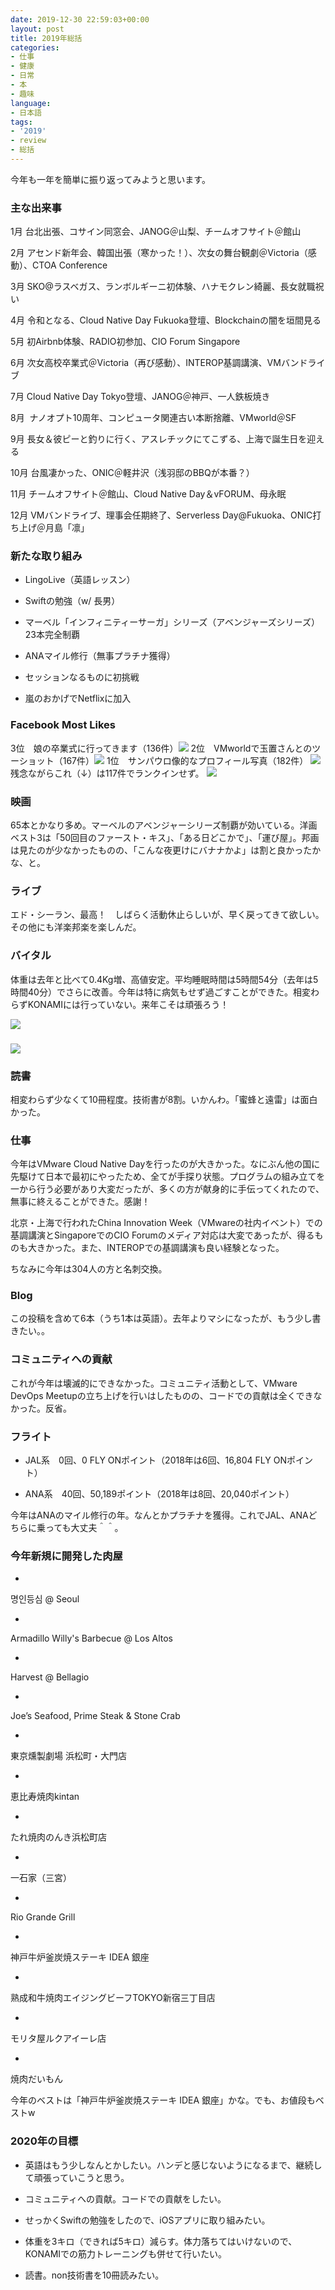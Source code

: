 ```yaml
---
date: 2019-12-30 22:59:03+00:00
layout: post
title: 2019年総括
categories:
- 仕事
- 健康
- 日常
- 本
- 趣味
language:
- 日本語
tags:
- '2019'
- review
- 総括
---
```


今年も一年を簡単に振り返ってみようと思います。


### 主な出来事




1月 台北出張、コサイン同窓会、JANOG＠山梨、チームオフサイト＠館山




2月 アセンド新年会、韓国出張（寒かった！）、次女の舞台観劇＠Victoria（感動）、CTOA Conference




3月 SKO@ラスベガス、ランボルギーニ初体験、ハナモクレン綺麗、長女就職祝い




4月 令和となる、Cloud Native Day Fukuoka登壇、Blockchainの闇を垣間見る




5月 初Airbnb体験、RADIO初参加、CIO Forum Singapore




6月 次女高校卒業式＠Victoria（再び感動）、INTEROP基調講演、VMバンドライブ




7月 Cloud Native Day Tokyo登壇、JANOG＠神戸、一人鉄板焼き




8月  ナノオプト10周年、コンピュータ関連古い本断捨離、VMworld＠SF




9月 長女＆彼ピーと釣りに行く、アスレチックにてこずる、上海で誕生日を迎える




10月 台風凄かった、ONIC＠軽井沢（浅羽邸のBBQが本番？）




11月 チームオフサイト＠館山、Cloud Native Day＆vFORUM、母永眠




12月 VMバンドライブ、理事会任期終了、Serverless Day@Fukuoka、ONIC打ち上げ＠月島「凛」




### 新たな取り組み





 	
  * LingoLive（英語レッスン）

 	
  * Swiftの勉強（w/ 長男）

 	
  * マーベル「インフィニティーサーガ」シリーズ（アベンジャーズシリーズ）23本完全制覇

 	
  * ANAマイル修行（無事プラチナ獲得）

 	
  * セッションなるものに初挑戦

 	
  * 嵐のおかげでNetflixに加入




### Facebook Most Likes


3位　娘の卒業式に行ってきます（136件）[![](http://blog.shin.do/wp-content/uploads/2019/12/Screen-Shot-2019-12-28-at-22.25.52-300x230.png)](http://blog.shin.do/wp-content/uploads/2019/12/Screen-Shot-2019-12-28-at-22.25.52.png)
2位　VMworldで玉置さんとのツーショット（167件）[![](http://blog.shin.do/wp-content/uploads/2019/12/69010314_2528195713906088_3656317440180092928_n-300x225.jpg)](http://blog.shin.do/wp-content/uploads/2019/12/57101595_2298041470254848_4180926289269489664_n.jpg)
1位　サンパウロ像的なプロフィール写真（182件）
![](http://blog.shin.do/wp-content/uploads/2019/12/75593895_2668275509898107_5991759856464297984_n-300x300.jpg)
残念ながらこれ（↓）は117件でランクインせず。
[![](http://blog.shin.do/wp-content/uploads/2019/12/57101595_2298041470254848_4180926289269489664_n.jpg)](http://blog.shin.do/wp-content/uploads/2019/12/57101595_2298041470254848_4180926289269489664_n.jpg)


### 映画


65本とかなり多め。マーベルのアベンジャーシリーズ制覇が効いている。洋画ベスト3は「50回目のファースト・キス」、「ある日どこかで」、「運び屋」。邦画は見たのが少なかったものの、「こんな夜更けにバナナかよ」は割と良かったかな、と。


### ライブ


エド・シーラン、最高！　しばらく活動休止らしいが、早く戻ってきて欲しい。その他にも洋楽邦楽を楽しんだ。


### バイタル


体重は去年と比べて0.4Kg増、高値安定。平均睡眠時間は5時間54分（去年は5時間40分）でさらに改善。今年は特に病気もせず過ごすことができた。相変わらずKONAMIには行っていない。来年こそは頑張ろう！

[![](http://blog.shin.do/wp-content/uploads/2019/12/IMG_1100-163x300.png)](http://blog.shin.do/wp-content/uploads/2019/12/IMG_1100.png)


### [![](http://blog.shin.do/wp-content/uploads/2019/12/IMG_1099-219x300.png)](http://blog.shin.do/wp-content/uploads/2019/12/IMG_1099.png)




### 読書


相変わらず少なくて10冊程度。技術書が8割。いかんわ。「蜜蜂と遠雷」は面白かった。


### 仕事


今年はVMware Cloud Native Dayを行ったのが大きかった。なにぶん他の国に先駆けて日本で最初にやったため、全てが手探り状態。プログラムの組み立てを一から行う必要があり大変だったが、多くの方が献身的に手伝ってくれたので、無事に終えることができた。感謝！

北京・上海で行われたChina Innovation Week（VMwareの社内イベント）での基調講演とSingaporeでのCIO Forumのメディア対応は大変であったが、得るものも大きかった。また、INTEROPでの基調講演も良い経験となった。

ちなみに今年は304人の方と名刺交換。


### Blog


この投稿を含めて6本（うち1本は英語）。去年よりマシになったが、もう少し書きたい。。


### コミュニティへの貢献


これが今年は壊滅的にできなかった。コミュニティ活動として、VMware DevOps Meetupの立ち上げを行いはしたものの、コードでの貢献は全くできなかった。反省。


### フライト





 	
  * JAL系　0回、0 FLY ONポイント（2018年は6回、16,804 FLY ONポイント）

 	
  * ANA系　40回、50,189ポイント（2018年は8回、20,040ポイント）


今年はANAのマイル修行の年。なんとかプラチナを獲得。これでJAL、ANAどちらに乗っても大丈夫＾＾。


### 今年新規に開発した肉屋





 	
  * 


명인등심 @ Seoul


 	
  * 


Armadillo Willy's Barbecue @ Los Altos


 	
  * 


Harvest @ Bellagio


 	
  * 


Joe’s Seafood, Prime Steak & Stone Crab


 	
  * 


東京燻製劇場 浜松町・大門店


 	
  * 


恵比寿焼肉kintan


 	
  * 


たれ焼肉のんき浜松町店


 	
  * 


一石家（三宮）


 	
  * 


Rio Grande Grill


 	
  * 


神戸牛炉釜炭焼ステーキ IDEA 銀座


 	
  * 


熟成和牛焼肉エイジングビーフTOKYO新宿三丁目店


 	
  * 


モリタ屋ルクアイーレ店


 	
  * 


焼肉だいもん



今年のベストは「神戸牛炉釜炭焼ステーキ IDEA 銀座」かな。でも、お値段もベストw


### 2020年の目標





 	
  * 英語はもう少しなんとかしたい。ハンデと感じないようになるまで、継続して頑張っていこうと思う。

 	
  * コミュニティへの貢献。コードでの貢献をしたい。

 	
  * せっかくSwiftの勉強をしたので、iOSアプリに取り組みたい。

 	
  * 体重を3キロ（できれば5キロ）減らす。体力落ちてはいけないので、KONAMIでの筋力トレーニングも併せて行いたい。

 	
  * 読書。non技術書を10冊読みたい。


